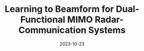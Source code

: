 ---
title: "Learning to Beamform for Dual-Functional MIMO Radar-Communication Systems"
collection: publications
category: conferences
permalink: /publication/paper11
# excerpt: 'This paper is about the number 2. The number 3 is left for future work.'
date: 2023-10-23
venue: 'IEEE Int.l Conf. Commun.'
# slidesurl: 'http://academicpages.github.io/files/slides2.pdf'
paperurl: 'https://ieeexplore.ieee.org/document/10279159'
citation: 'Y. Zhao, Z. Wang, Z. Wang, X. Chen and Y. Zhou. &quot;Learning to Beamform for Dual-Functional MIMO Radar-Communication Systems&quot; <i>IEEE Int.l Conf. Commun.</i>. Rome, Italy, Jun., 2023, pp. 3572-3577.'
---